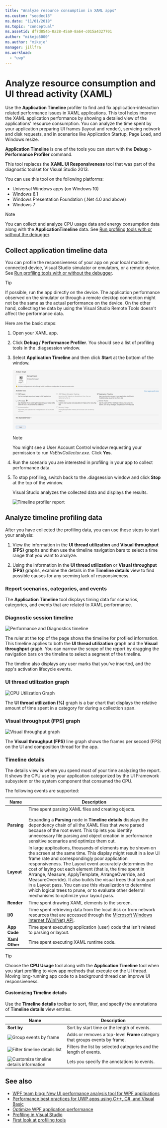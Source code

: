 ```yaml
---
title: "Analyze resource consumption in XAML apps"
ms.custom: "seodec18"
ms.date: "11/01/2018"
ms.topic: "conceptual"
ms.assetid: df7d854b-0a28-45a9-8a64-c015a4327701
author: "mikejo5000"
ms.author: "mikejo"
manager: jillfra
ms.workload:
  - "uwp"
---
```

# Analyze resource consumption and UI thread activity (XAML)

Use the **Application Timeline** profiler to find and fix application-interaction related performance issues in XAML applications. This tool helps improve the XAML application performance by showing a detailed view of the applications' resource consumption. You can analyze the time spent by your application preparing UI frames (layout and render), servicing network and disk requests, and in scenarios like Application Startup, Page Load, and Windows resize.

**Application Timeline** is one of the tools you can start with the **Debug** > **Performance Profiler** command.

This tool replaces the **XAML UI Responsiveness** tool that was part of the diagnostic toolset for Visual Studio 2013.

You can use this tool on the following platforms:

- Universal Windows apps (on Windows 10)
- Windows 8.1
- Windows Presentation Foundation (.Net 4.0 and above)
- Windows 7

> [!NOTE]
> You can collect and analyze CPU usage data and energy consumption data along with the **ApplicationTimeline** data. See [Run profiling tools with or without the debugger](../profiling/running-profiling-tools-with-or-without-the-debugger.md).

## Collect application timeline data

You can profile the responsiveness of your app on your local machine, connected device, Visual Studio simulator or emulators, or a remote device. See [Run profiling tools with or without the debugger](../profiling/running-profiling-tools-with-or-without-the-debugger.md).

> [!TIP]
> If possible, run the app directly on the device. The application performance observed on the simulator or through a remote desktop connection might not be the same as the actual performance on the device. On the other hand, collecting the data by using the Visual Studio Remote Tools doesn't affect the performance data.

Here are the basic steps:

1. Open your XAML app.

2. Click **Debug / Performance Profiler**. You should see a list of profiling tools in the .diagsession window.

3. Select **Application Timeline** and then click **Start** at the bottom of the window.

   ![Application Timeline Tool Selected](../profiling/media/apptimelineselect.png "Application Timeline Tool")

   > [!NOTE]
   > You might see a User Account Control window requesting your permission to run *VsEtwCollector.exe*. Click **Yes**.

4. Run the scenario you are interested in profiling in your app to collect performance data.

5. To stop profiling, switch back to the .diagsession window and click **Stop** at the top of the window.

   Visual Studio analyzes the collected data and displays the results.

   ![Timeline profiler report](../profiling/media/timeline_base.png "TIMELINE_Base")

## Analyze timeline profiling data

After you have collected the profiling data, you can use these steps to start your analysis:

1. View the information in the **UI thread utilization** and **Visual throughput (FPS)** graphs and then use the timeline navigation bars to select a time range that you want to analyze.

2. Using the information in the **UI thread utilization** or **Visual throughput (FPS)** graphs, examine the details in the **Timeline details** view to find possible causes for any seeming lack of responsiveness.

### <a name="BKMK_Report_scenarios_categories_and_events"></a> Report scenarios, categories, and events

The **Application Timeline** tool displays timing data for scenarios, categories, and events that are related to XAML performance.

### <a name="BKMK_Diagnostic_session_timeline"></a> Diagnostic session timeline

![Performance and Diagnostics timeline](../profiling/media/diaghub_timelinewithusermarks.png "DIAGHUB_TimelineWithUserMarks")

The ruler at the top of the page shows the timeline for profiled information. This timeline applies to both the **UI thread utilization** graph and the **Visual throughput** graph. You can narrow the scope of the report by dragging the navigation bars on the timeline to select a segment of the timeline.

The timeline also displays any user marks that you've inserted, and the app's activation lifecycle events.

### <a name="BKMK_UI_thread_utilization_graph"></a> UI thread utilization graph

![CPU Utilization Graph](../profiling/media/timeline_cpuutilization.png "TIMELINE_CpuUtilization")

The **UI thread utilization (%)** graph is a bar chart that displays the relative amount of time spent in a category for during a collection span.

### <a name="BKMK_Visual_throughput_FPS_graph"></a> Visual throughput (FPS) graph

![Visual throughput graph](../profiling/media/timeline_visualthroughput.png "TIMELINE_VisualThroughput")

The **Visual throughput (FPS)** line graph shows the frames per second (FPS) on the UI and composition thread for the app.

### <a name="BKMK_Timeline_details_"></a> Timeline details

The details view is where you spend most of your time analyzing the report. It shows the CPU use by your application categorized by the UI Framework subsystem or the system component that consumed the CPU.

The following events are supported:

|Name|Description|
|-|-|
|**Parsing**|Time spent parsing XAML files and creating objects.<br /><br /> Expanding a **Parsing** node in **Timeline details** displays the dependency chain of all the XAML files that were parsed because of the root event. This tip lets you identify unnecessary file parsing and object creation in performance sensitive scenarios and optimize them out.|
|**Layout**|In large applications, thousands of elements may be shown on the screen at the same time. This display might result in a low UI frame rate and correspondingly poor application responsiveness. The Layout event accurately determines the cost of laying out each element (that is, the time spent in Arrange, Measure, ApplyTemplate, ArrangeOverride, and MeasureOverride). It also builds the visual trees that took part in a Layout pass. You can use this visualization to determine which logical trees to prune, or to evaluate other deferral mechanisms to optimize your layout pass.|
|**Render**|Time spent drawing XAML elements to the screen.|
|**I/0**|Time spent retrieving data from the local disk or from network resources that are accessed through the [Microsoft Windows Internet (WinINet) API](/windows/desktop/WinInet/portal).|
|**App Code**|Time spent executing application (user) code that isn't related to parsing or layout.|
|**Xaml Other**|Time spent executing XAML runtime code.|

> [!TIP]
> Choose the **CPU Usage** tool along with the **Application Timeline** tool when you start profiling to view app methods that execute on the UI thread. Moving long-running app code to a background thread can improve UI responsiveness.

#### <a name="BKMK_Customizing_Timeline_details_"></a> Customizing Timeline details

Use the **Timeline details** toolbar to sort, filter, and specify the annotations of **Timeline details** view entries.

|Name|Description|
|-|-|
|**Sort by**|Sort by start time or the length of events.|
|![Group events by frame](../profiling/media/timeline_groupbyframes.png "TIMELINE_GroupByFrames")|Adds or removes a top-level **Frame** category that groups events by frame.|
|![Filter timeline details list](../profiling/media/timeline_filter.png "TIMELINE_Filter")|Filters the list by selected categories and the length of events.|
|![Customize timeline details information](../profiling/media/timeline_viewsettings.png "TIMELINE_ViewSettings")|Lets you specify the annotations to events.|

## See also

- [WPF team blog: New UI performance analysis tool for WPF applications](https://blogs.msdn.microsoft.com/wpf/2015/01/16/new-ui-performance-analysis-tool-for-wpf-applications/)
- [Performance best practices for UWP apps using C++, C#, and Visual Basic](/previous-versions/windows/apps/hh750313\(v\=win.10\))
- [Optimize WPF application performance](/dotnet/framework/wpf/advanced/optimizing-wpf-application-performance)
- [Profiling in Visual Studio](../profiling/index.yml)
- [First look at profiling tools](../profiling/profiling-feature-tour.md)
